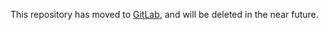 This repository has moved to [GitLab](https://gitlab.com/duncan-bayne/mint-setup), and will be deleted in the near future.
